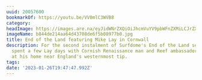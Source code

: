 ```yaml
---
uuid: 20057600
bookmarkOf: https://youtu.be/VV0mlC3WVB8
category: 
headImage: https://images.are.na/eyJidWNrZXQiOiJhcmVuYV9pbWFnZXMiLCJrZXkiOiIyMDA1NzYwMC9vcmlnaW5hbF9iODQ0ZGUyMTRhYTY0ZDQzNzA4ZGU2ZjViMDg5NzdiMC5qcGciLCJlZGl0cyI6eyJyZXNpemUiOnsid2lkdGgiOjEyMDAsImhlaWdodCI6MTIwMCwiZml0IjoiaW5zaWRlIiwid2l0aG91dEVubGFyZ2VtZW50Ijp0cnVlfSwid2VicCI6eyJxdWFsaXR5Ijo5MH0sImpwZWciOnsicXVhbGl0eSI6OTB9LCJyb3RhdGUiOm51bGx9fQ==?bc=0
imageName: b844de214aa64d43708de6f5b08977b0.jpg
title: End of the Land featuring Mike Lay in Cornwall
description: For the second instalment of Surfdome's End of the Land series, they
  spent a few Lay days with Cornish Renaissance man and Reef ambassador Mike Lay,
  at his home near England's westernmost tip.
tags: 
date: '2023-01-26T19:47:47.992Z'
---
```

